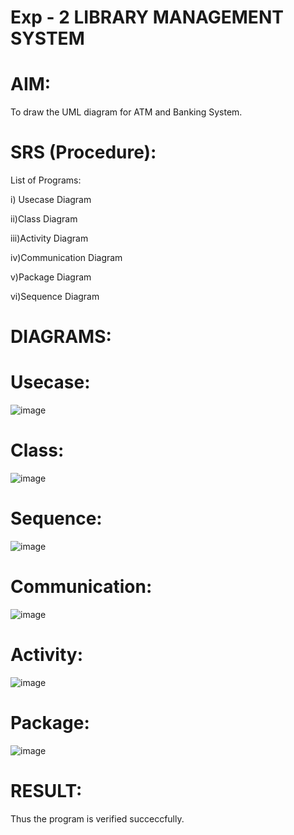 # Exp - 2 LIBRARY MANAGEMENT SYSTEM

# AIM:

To draw the UML diagram for ATM and Banking System.

# SRS (Procedure):
List of Programs:

i) Usecase Diagram

ii)Class Diagram

iii)Activity Diagram

iv)Communication Diagram

v)Package Diagram

vi)Sequence Diagram
# DIAGRAMS:

# Usecase:

![image](https://github.com/user-attachments/assets/aae12372-0c66-4a9a-96bb-7756a810c462)

# Class:

![image](https://github.com/user-attachments/assets/96df9723-952f-4b29-8bfb-48bb16bdb258)


# Sequence:

![image](https://github.com/user-attachments/assets/ab812a90-377b-4815-8d8a-405fc7920001)


# Communication:

![image](https://github.com/user-attachments/assets/3fa1e90d-c3ff-4606-9526-343f68763663)


# Activity:

![image](https://github.com/user-attachments/assets/cfd4158e-181f-4e8a-a91c-0e64200f0fff)


# Package:

![image](https://github.com/user-attachments/assets/84a2a0c7-a912-4733-97a6-764681dbd33b)

# RESULT:

Thus the program is verified succeccfully.
